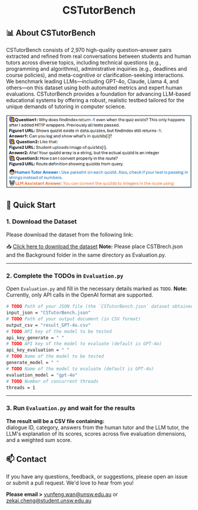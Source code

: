 <div align= "center">
    <h1> CSTutorBench </h1>
</div>

## 📊 About CSTutorBench

CSTutorBench consists of 2,970 high-quality question–answer pairs extracted and refined from real conversations between students and human tutors across diverse topics, including technical questions (e.g., programming and algorithms), administrative inquiries (e.g., deadlines and course policies), and meta-cognitive or clarification-seeking interactions.
We benchmark leading LLMs—including GPT-4o, Claude, Llama 4, and others—on this dataset using both automated metrics and expert human evaluations. CSTutorBench provides a foundation for advancing LLM-based educational systems by offering a robust, realistic testbed tailored for the unique demands of tutoring in computer science.  

![Dataset Sample](example.png)
## 🚀 Quick Start

### 1. Download the Dataset

Please download the dataset from the following link:

📥 [Click here to download the dataset](https://shorturl.at/aFyqQ)
**Note:** 
Please place CSTBrech.json and the Background folder in the same directory as Evaluation.py. 

---

### 2. Complete the TODOs in `Evaluation.py`

Open `Evaluation.py` and fill in the necessary details marked as `TODO`.
**Note:** 
Currently, only API calls in the OpenAI format are supported.

```bash
# TODO Path of your JSON file (the `CSTutorBench.json` dataset obtained from https://shorturl.at/aFyqQ).
input_json = "CSTutorBench.json"
# TODO Path of your output document (in CSV format)
output_csv = "result_GPT-4o.csv"
# TODO API key of the model to be tested
api_key_generate = " "
# TODO API key of the model to evaluate (default is GPT-4o)
api_key_evaluation = " "
# TODO Name of the model to be tested
generate_model = " "
# TODO Name of the model to evaluate (default is GPT-4o)
evaluation_model = "gpt-4o"
# TODO Number of concurrent threads
threads = 1
```
---

### 3. Run `Evaluation.py` and wait for the results

**The result will be a CSV file containing:**   
dialogue ID, category, answers from the human tutor and the LLM tutor,
the LLM's explanation of its scores, scores across five evaluation dimensions, and a weighted sum score.

## 📫 Contact
If you have any questions, feedback, or suggestions, please open an issue or submit a pull request. We'd love to hear from you!  

**Please email >**
[yunfeng.wan@unsw.edu.au](yunfeng.wan@unsw.edu.au)  or [zekai.cheng@student.unsw.edu.au](zekai.cheng@student.unsw.edu.au)

